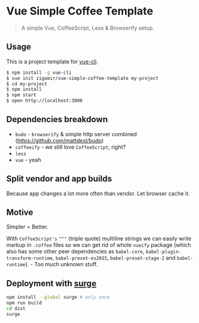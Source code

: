 # Vue Simple Coffee Template

> A simple Vue, CoffeeScript, Less & Browserify setup.

## Usage

This is a project template for [vue-cli](https://github.com/vuejs/vue-cli).

``` bash
$ npm install -g vue-cli
$ vue init zigomir/vue-simple-coffee-template my-project
$ cd my-project
$ npm install
$ npm start
$ open http://localhost:3000
```

## Dependencies breakdown

- `budo` - `browserify` & simple http server combined (https://github.com/mattdesl/budo)
- `coffeeify` - we still love `CoffeeScript`, right?
- `less`
- `vue` - yeah

## Split vendor and app builds

Because app changes a lot more often than vendor. Let browser cache it.

## Motive

Simpler = Better.

With `CoffeeScript's` `"""` (triple quote) multiline strings we can easily write markup in `.coffee` files so we can get
rid of whole `vueify` package (which also has some other peer dependencies as `babel-core`,
`babel-plugin-transform-runtime`, `babel-preset-es2015`, `babel-preset-stage-2` and `babel-runtime`). - Too much unknown
stuff.

## Deployment with [surge](https://surge.sh/)

```sh
npm install --global surge # only once
npm run build
cd dist
surge
```
